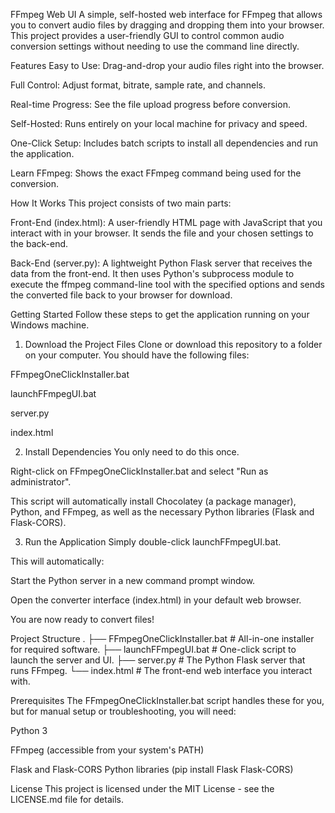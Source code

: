 FFmpeg Web UI
A simple, self-hosted web interface for FFmpeg that allows you to convert audio files by dragging and dropping them into your browser. This project provides a user-friendly GUI to control common audio conversion settings without needing to use the command line directly.

Features
Easy to Use: Drag-and-drop your audio files right into the browser.

Full Control: Adjust format, bitrate, sample rate, and channels.

Real-time Progress: See the file upload progress before conversion.

Self-Hosted: Runs entirely on your local machine for privacy and speed.

One-Click Setup: Includes batch scripts to install all dependencies and run the application.

Learn FFmpeg: Shows the exact FFmpeg command being used for the conversion.

How It Works
This project consists of two main parts:

Front-End (index.html): A user-friendly HTML page with JavaScript that you interact with in your browser. It sends the file and your chosen settings to the back-end.

Back-End (server.py): A lightweight Python Flask server that receives the data from the front-end. It then uses Python's subprocess module to execute the ffmpeg command-line tool with the specified options and sends the converted file back to your browser for download.

Getting Started
Follow these steps to get the application running on your Windows machine.

1. Download the Project Files
Clone or download this repository to a folder on your computer. You should have the following files:

FFmpegOneClickInstaller.bat

launchFFmpegUI.bat

server.py

index.html

2. Install Dependencies
You only need to do this once.

Right-click on FFmpegOneClickInstaller.bat and select "Run as administrator".

This script will automatically install Chocolatey (a package manager), Python, and FFmpeg, as well as the necessary Python libraries (Flask and Flask-CORS).

3. Run the Application
Simply double-click launchFFmpegUI.bat.

This will automatically:

Start the Python server in a new command prompt window.

Open the converter interface (index.html) in your default web browser.

You are now ready to convert files!

Project Structure
.
├── FFmpegOneClickInstaller.bat  # All-in-one installer for required software.
├── launchFFmpegUI.bat           # One-click script to launch the server and UI.
├── server.py                    # The Python Flask server that runs FFmpeg.
└── index.html                   # The front-end web interface you interact with.

Prerequisites
The FFmpegOneClickInstaller.bat script handles these for you, but for manual setup or troubleshooting, you will need:

Python 3

FFmpeg (accessible from your system's PATH)

Flask and Flask-CORS Python libraries (pip install Flask Flask-CORS)

License
This project is licensed under the MIT License - see the LICENSE.md file for details.

